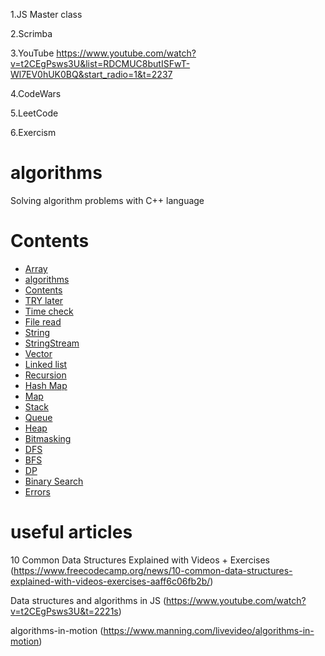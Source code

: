 1.JS Master class

2.Scrimba

3.YouTube
https://www.youtube.com/watch?v=t2CEgPsws3U&list=RDCMUC8butISFwT-Wl7EV0hUK0BQ&start_radio=1&t=2237

4.CodeWars

5.LeetCode

6.Exercism

# algorithms

Solving algorithm problems with C++ language

# Contents

- [Array](/array)
- [algorithms](#algorithms)
- [Contents](#contents)
- [TRY later](#try-later)
- [Time check](#time-check)
- [File read](#file-read)
- [String](#string)
- [StringStream](#stringstream)
- [Vector](#vector)
- [Linked list](#linked-list)
- [Recursion](#recursion)
- [Hash Map](#hash-map)
- [Map](#map)
- [Stack](#stack)
- [Queue](#queue)
- [Heap](#heap)
- [Bitmasking](#bitmasking)
- [DFS](#dfs)
- [BFS](#bfs)
- [DP](#dp)
- [Binary Search](#binary-search)
- [Errors](#errors)

# useful articles

10 Common Data Structures Explained with Videos + Exercises
(https://www.freecodecamp.org/news/10-common-data-structures-explained-with-videos-exercises-aaff6c06fb2b/)

Data structures and algorithms in JS
(https://www.youtube.com/watch?v=t2CEgPsws3U&t=2221s)

algorithms-in-motion
(https://www.manning.com/livevideo/algorithms-in-motion)
